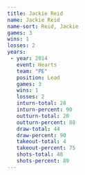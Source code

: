```yaml
---
title: Jackie Reid
name: Jackie Reid
name-sort: Reid, Jackie
games: 3
wins: 1
losses: 2
years:
 - year: 2014
   event: Hearts
   team: "PE"
   position: Lead
   games: 3
   wins: 1
   losses: 2
   inturn-total: 28
   inturn-percent: 90
   outturn-total: 20
   outturn-percent: 88
   draw-total: 44
   draw-percent: 90
   takeout-total: 4
   takeout-percent: 75
   shots-total: 48
   shots-percent: 89
---
```

